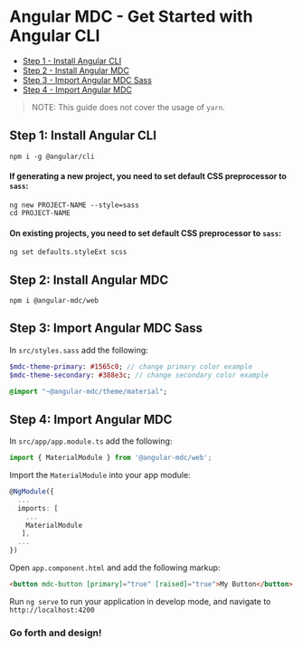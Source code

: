 # Angular MDC - Get Started with Angular CLI

- [Step 1 - Install Angular CLI](#step1)
- [Step 2 - Install Angular MDC](#step2)
- [Step 3 - Import Angular MDC Sass](#step3)
- [Step 4 - Import Angular MDC](#step4)

> NOTE: This guide does not cover the usage of `yarn`.

## <a name="step1"></a> Step 1: Install Angular CLI
```
npm i -g @angular/cli
```

#### If generating a new project, you need to set default CSS preprocessor to `sass`:
```
ng new PROJECT-NAME --style=sass
cd PROJECT-NAME
```

#### On existing projects, you need to set default CSS preprocessor to `sass`:
```
ng set defaults.styleExt scss
```

## <a name="step2"></a> Step 2: Install Angular MDC
```
npm i @angular-mdc/web
```

## <a name="step3"></a> Step 3: Import Angular MDC Sass
In `src/styles.sass` add the following:
```sass
$mdc-theme-primary: #1565c0; // change primary color example
$mdc-theme-secondary: #388e3c; // change secondary color example

@import "~@angular-mdc/theme/material";
```

## <a name="step4"></a> Step 4: Import Angular MDC
In `src/app/app.module.ts` add the following:
```ts
import { MaterialModule } from '@angular-mdc/web';
```

Import the `MaterialModule` into your app module:
```ts
@NgModule({
  ...
  imports: [
    ...
    MaterialModule
   ],
  ...
})
```

Open `app.component.html` and add the following markup:
```html
<button mdc-button [primary]="true" [raised]="true">My Button</button>
```

Run `ng serve` to run your application in develop mode, and navigate to `http://localhost:4200`

### Go forth and design!
